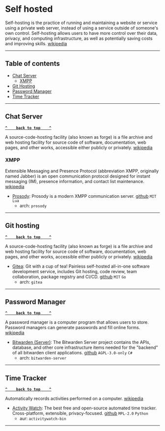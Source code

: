 # Self hosted

Self-hosting is the practice of running and maintaining a website or service using a private web server, instead of using a service outside of someone's own control. Self-hosting allows users to have more control over their data, privacy, and computing infrastructure, as well as potentially saving costs and improving skills. [wikipedia](https://en.wikipedia.org/wiki/Self-hosting_(web_services))

---

## Table of contents

- [Chat Server](#chat-server)
  - [XMPP](#xmpp)
- [Git Hosting](#git-hosting)
- [Password Manager](#password-manager)
- [Time Tracker](#time-tracker)

---

## Chat Server

**[`^    back to top    ^`](#table-of-contents)**

A source-code-hosting facility (also known as forge) is a file archive and web hosting facility for source code of software, documentation, web pages, and other works, accessible either publicly or privately. [wikipedia](https://en.wikipedia.org/wiki/Comparison_of_source-code-hosting_facilities)

### XMPP

Extensible Messaging and Presence Protocol (abbreviation XMPP, originally named Jabber) is an open communication protocol designed for instant messaging (IM), presence information, and contact list maintenance. [wikipedia](https://en.wikipedia.org/wiki/XMPP)

- [Prosody](https://prosody.im/): Prosody is a modern XMPP communication server. [github](https://github.com/bjc/prosody) `MIT` `Lua`
  - arch: `prosody`

---

## Git hosting

**[`^    back to top    ^`](#table-of-contents)**

A source-code-hosting facility (also known as forge) is a file archive and web hosting facility for source code of software, documentation, web pages, and other works, accessible either publicly or privately. [wikipedia](https://en.wikipedia.org/wiki/Comparison_of_source-code-hosting_facilities)

- [Gitea](https://gitea.io/):  Git with a cup of tea! Painless self-hosted all-in-one software development service, includes Git hosting, code review, team collaboration, package registry and CI/CD. [github](https://github.com/go-gitea/gitea) `MIT` `Go`
  - arch: `gitea`

---

## Password Manager

**[`^    back to top    ^`](#table-of-contents)**

A password manager is a computer program that allows users to store. Password managers can generate passwords and fill online forms. [wikipedia](https://en.wikipedia.org/wiki/Password_manager)

- [Bitwarden (Server)](https://bitwarden.com/): The Bitwarden Server project contains the APIs, database, and other core infrastructure items needed for the "backend" of all bitwarden client applications. [github](https://github.com/bitwarden/server) `AGPL-3.0-only` `C#`
  - arch: `bitwarden-server`

---

## Time Tracker

**[`^    back to top    ^`](#table-of-contents)**

Automatically records activities performed on a computer. [wikipedia](https://en.wikipedia.org/wiki/Time-tracking_software)

- [Activity Watch](https://activitywatch.net/): The best free and open-source automated time tracker. Cross-platform, extensible, privacy-focused. [github](https://github.com/ActivityWatch/activitywatch) `MPL-2.0` `Python`
  - aur: `activitywatch-bin`

---
